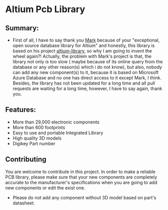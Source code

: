 # Altium Pcb Library
## Summary:
* First of all, I have to say thank you [Mark](https://github.com/issus) because of your "exceptional, open source database library for Altium" and honestly, this library is based on his project [altium-library](https://github.com/issus/altium-library), so why I am going to invent the wheel again?! Actually, the problem with Mark's project is that, the library not only is too slow ( maybe because of its online query from the database or any other reason(s) which i do not know), but also, nobody can add any new component(s) to it, because it is based on Microsoft Azure Database and no one has direct access to it except Mark, I think. Besides, the library has not been updated for a long time and all pull requests are waiting for a long time, however, I have to say again, thank you.    
## Features:
* More than 29,000 electronic components
* More than 600 footprints
* Easy to use and portable Integrated Library
* High quality 3D models
* Digikey Part number
## Contributing
You are welcome to contribute in this project.
In order to make a reliable PCB library, please make sure that your new components are completely accurate to the manufacturer's specifications when you are going to add new components or edit the exist one.
* Please do not add any component without 3D model based on part's datasheet.
